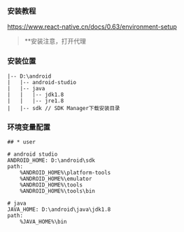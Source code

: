 ### 安装教程

https://www.react-native.cn/docs/0.63/environment-setup

> **安装注意，打开代理

### 安装位置

```
|-- D:\android
|   |-- android-studio
|   |-- java
|   |   |-- jdk1.8
|   |   |-- jre1.8
|   |-- sdk // SDK Manager下载安装目录
```

### 环境变量配置

```
## * user

# android studio
ANDROID_HOME: D:\android\sdk
path: 
	%ANDROID_HOME%\platform-tools
	%ANDROID_HOME%\emulator
	%ANDROID_HOME%\tools
	%ANDROID_HOME%\tools\bin
	
# java
JAVA_HOME: D:\android\java\jdk1.8
path:
	%JAVA_HOME%\bin
```

